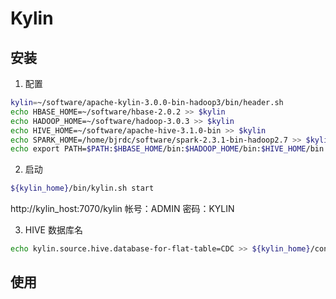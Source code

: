 Kylin
===

## 安装

1. 配置

```sh
kylin=~/software/apache-kylin-3.0.0-bin-hadoop3/bin/header.sh
echo HBASE_HOME=~/software/hbase-2.0.2 >> $kylin
echo HADOOP_HOME=~/software/hadoop-3.0.3 >> $kylin
echo HIVE_HOME=~/software/apache-hive-3.1.0-bin >> $kylin
echo SPARK_HOME=/home/bjrdc/software/spark-2.3.1-bin-hadoop2.7 >> $kylin
echo export PATH=$PATH:$HBASE_HOME/bin:$HADOOP_HOME/bin:$HIVE_HOME/bin >> $kylin
```
2. 启动

```sh
${kylin_home}/bin/kylin.sh start
```
http://kylin_host:7070/kylin
帐号：ADMIN	密码：KYLIN

3. HIVE 数据库名

```sh
echo kylin.source.hive.database-for-flat-table=CDC >> ${kylin_home}/conf/kylin.properties
```
## 使用

